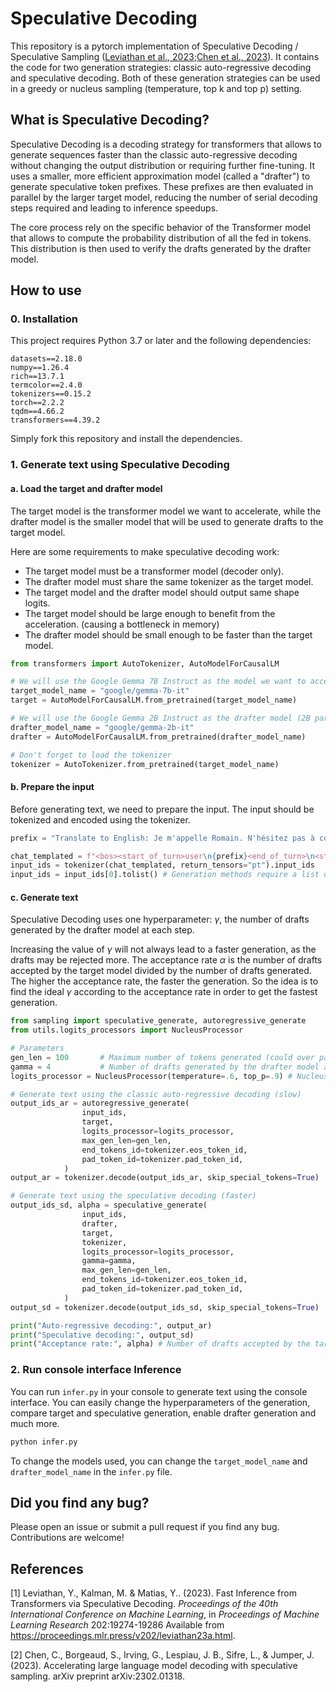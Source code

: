 # Speculative Decoding

This repository is a pytorch implementation of Speculative Decoding / Speculative Sampling ([Leviathan et al., 2023](#1);[Chen et al., 2023](#2)).
It contains the code for two generation strategies: classic auto-regressive decoding and speculative decoding. Both of these generation strategies can be used in a greedy or nucleus sampling (temperature, top k and top p) setting.

## What is Speculative Decoding?

Speculative Decoding is a decoding strategy for transformers that allows to generate sequences faster than the classic auto-regressive decoding without changing the output distribution or requiring further fine-tuning. It uses a smaller, more efficient approximation model (called a "drafter") to generate speculative token prefixes. These prefixes are then evaluated in parallel by the larger target model, reducing the number of serial decoding steps required and leading to inference speedups.

The core process rely on the specific behavior of the Transformer model that allows to compute the probability distribution of all the fed in tokens. This distribution is then used to verify the drafts generated by the drafter model.

## How to use

### 0. Installation
This project requires Python 3.7 or later and the following dependencies:

```
datasets==2.18.0
numpy==1.26.4
rich==13.7.1
termcolor==2.4.0
tokenizers==0.15.2
torch==2.2.2
tqdm==4.66.2
transformers==4.39.2
```

Simply fork this repository and install the dependencies.

### 1. Generate text using Speculative Decoding

#### a. Load the target and drafter model

The target model is the transformer model we want to accelerate, while the drafter model is the smaller model that will be used to generate drafts to the target model.

Here are some requirements to make speculative decoding work:
- The target model must be a transformer model (decoder only).
- The drafter model must share the same tokenizer as the target model.
- The target model and the drafter model should output same shape logits.
- The target model should be large enough to benefit from the acceleration. (causing a bottleneck in memory)
- The drafter model should be small enough to be faster than the target model.

```python
from transformers import AutoTokenizer, AutoModelForCausalLM

# We will use the Google Gemma 7B Instruct as the model we want to accelerate (7B parameters)
target_model_name = "google/gemma-7b-it"
target = AutoModelForCausalLM.from_pretrained(target_model_name)

# We will use the Google Gemma 2B Instruct as the drafter model (2B parameters)
drafter_model_name = "google/gemma-2b-it"
drafter = AutoModelForCausalLM.from_pretrained(drafter_model_name)

# Don't forget to load the tokenizer
tokenizer = AutoTokenizer.from_pretrained(target_model_name)
```

#### b. Prepare the input

Before generating text, we need to prepare the input. The input should be tokenized and encoded using the tokenizer.

```python
prefix = "Translate to English: Je m'appelle Romain. N'hésitez pas à contribuer à mon projet !"

chat_templated = f"<bos><start_of_turn>user\n{prefix}<end_of_turn>\n<start_of_turn>model\n" # Gemma chat template
input_ids = tokenizer(chat_templated, return_tensors="pt").input_ids
input_ids = input_ids[0].tolist() # Generation methods require a list of ids
```

#### c. Generate text

Speculative Decoding uses one hyperparameter: $\gamma$, the number of drafts generated by the drafter model at each step. 

Increasing the value of $\gamma$ will not always lead to a faster generation, as the drafts may be rejected more. The acceptance rate $\alpha$ is the number of drafts accepted by the target model divided by the number of drafts generated. The higher the acceptance rate, the faster the generation. So the idea is to find the ideal $\gamma$ according to the acceptance rate in order to get the fastest generation.

```python
from sampling import speculative_generate, autoregressive_generate
from utils.logits_processors import NucleusProcessor

# Parameters
gen_len = 100       # Maximum number of tokens generated (could over pass when using speculative decoding)
gamma = 4           # Number of drafts generated by the drafter model at each step
logits_processor = NucleusProcessor(temperature=.6, top_p=.9) # Nucleus sampling with p=0.9 and T=0.6

# Generate text using the classic auto-regressive decoding (slow)
output_ids_ar = autoregressive_generate(
                input_ids,
                target,
                logits_processor=logits_processor,
                max_gen_len=gen_len,
                end_tokens_id=tokenizer.eos_token_id,
                pad_token_id=tokenizer.pad_token_id,
            )
output_ar = tokenizer.decode(output_ids_ar, skip_special_tokens=True)

# Generate text using the speculative decoding (faster)
output_ids_sd, alpha = speculative_generate(
                input_ids,
                drafter,
                target,
                tokenizer,
                logits_processor=logits_processor,
                gamma=gamma,
                max_gen_len=gen_len,
                end_tokens_id=tokenizer.eos_token_id,
                pad_token_id=tokenizer.pad_token_id,
            )
output_sd = tokenizer.decode(output_ids_sd, skip_special_tokens=True)

print("Auto-regressive decoding:", output_ar)
print("Speculative decoding:", output_sd)
print("Acceptance rate:", alpha) # Number of drafts accepted by the target model divided by the number of drafts generated
```

### 2. Run console interface Inference

You can run `infer.py` in your console to generate text using the console interface. You can easily change the hyperparameters of the generation, compare target and speculative generation, enable drafter generation and much more.

```bash
python infer.py
```

To change the models used, you can change the `target_model_name` and `drafter_model_name` in the `infer.py` file.

## Did you find any bug?

Please open an issue or submit a pull request if you find any bug. Contributions are welcome!

## References
<a id="1">[1]</a> Leviathan, Y., Kalman, M. &amp; Matias, Y.. (2023). Fast Inference from Transformers via Speculative Decoding. <i>Proceedings of the 40th International Conference on Machine Learning</i>, in <i>Proceedings of Machine Learning Research</i> 202:19274-19286 Available from https://proceedings.mlr.press/v202/leviathan23a.html.

<a id="2">[2]</a> Chen, C., Borgeaud, S., Irving, G., Lespiau, J. B., Sifre, L., & Jumper, J. (2023). Accelerating large language model decoding with speculative sampling. arXiv preprint arXiv:2302.01318. 